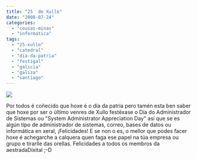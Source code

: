 ```yaml
---
title: "25  de Xullo"
date: "2008-07-24"
categories: 
  - "cousas-minas"
  - "informatica"
tags: 
  - "25-xullo"
  - "catedral"
  - "dia-da-patria"
  - "festigal"
  - "galicia"
  - "galiza"
  - "santiago"
---
```


![](images/dia_da_patria.jpg)

Por todos é coñecido que hoxe é o día da patria pero tamén esta ben saber que hoxe por ser o último venres de Xullo festéxase o Día do Administrador de Sistemas ou "System Administrator Appreciation Day" así que se es algún tipo de administrador de sistemas, correo, bases de datos ou informática en xeral, ¡Felicidades! E se non o es, o mellor que podes facer hoxe é achegarche a calquera quen faga ese papel na túa empresa ou grupo e tirarlle das orellas. Felicidades a todos os membros da aestradaDixital ;-D
